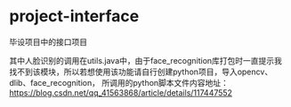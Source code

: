 # project-interface
毕设项目中的接口项目

其中人脸识别的调用在utils.java中，由于face_recognition库打包时一直提示我找不到该模块，所以若想使用该功能请自行创建python项目，导入opencv、dlib、face_recognition，
所调用的python脚本文件内容地址：https://blog.csdn.net/qq_41563868/article/details/117447552
